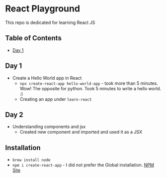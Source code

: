 # React Playground
This repo is dedicated for learning React JS

## Table of Contents
- [Day 1](#day-1)

## Day 1
- Create a Hello World app in React
    - `npx create-react-app hello-world-app` - took more than 5 minutes. Wow! The opposite for python. Took 5 minutes to write a hello world. :)
    - Creating an app under `learn-react`
## Day 2
- Understanding components and jsx
    - Created new component and imported and used it as a JSX 
    
## Installation
- `brew install node`
- `npm i create-react-app` - I did not prefer the Global installation. [NPM Site](npmjs.com/package/create-react-app)